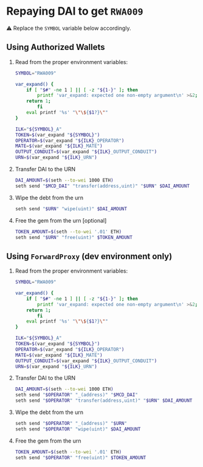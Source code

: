 # Repaying DAI to get `RWA009`

⚠️ Replace the `SYMBOL` variable below accordingly.

## Using Authorized Wallets

1. Read from the proper environment variables:

   ```bash
   SYMBOL="RWA009"
   ```

   ```bash
   var_expand() {
       if [ "$#" -ne 1 ] || [ -z "${1-}" ]; then
           printf 'var_expand: expected one non-empty argument\n' >&2;
       return 1;
           fi
       eval printf '%s' "\"\${$1?}\""
   }

   ILK="${SYMBOL}_A"
   TOKEN=$(var_expand "${SYMBOL}")
   OPERATOR=$(var_expand "${ILK}_OPERATOR")
   MATE=$(var_expand "${ILK}_MATE")
   OUTPUT_CONDUIT=$(var_expand "${ILK}_OUTPUT_CONDUIT")
   URN=$(var_expand "${ILK}_URN")
   ```

2. Transfer DAI to the URN

   ```bash
   DAI_AMOUNT=$(seth --to-wei 1000 ETH)
   seth send "$MCD_DAI" "transfer(address,uint)" "$URN" $DAI_AMOUNT
   ```

3. Wipe the debt from the urn

   ```bash
   seth send "$URN" "wipe(uint)" $DAI_AMOUNT
   ```

4. Free the gem from the urn [optional]

   ```bash
   TOKEN_AMOUNT=$(seth --to-wei '.01' ETH)
   seth send "$URN" "free(uint)" $TOKEN_AMOUNT
   ```

## Using `ForwardProxy` (dev environment only)

1. Read from the proper environment variables:

   ```bash
   SYMBOL="RWA009"
   ```

   ```bash
   var_expand() {
       if [ "$#" -ne 1 ] || [ -z "${1-}" ]; then
           printf 'var_expand: expected one non-empty argument\n' >&2;
       return 1;
           fi
       eval printf '%s' "\"\${$1?}\""
   }

   ILK="${SYMBOL}_A"
   TOKEN=$(var_expand "${SYMBOL}")
   OPERATOR=$(var_expand "${ILK}_OPERATOR")
   MATE=$(var_expand "${ILK}_MATE")
   OUTPUT_CONDUIT=$(var_expand "${ILK}_OUTPUT_CONDUIT")
   URN=$(var_expand "${ILK}_URN")
   ```

2. Transfer DAI to the URN

   ```bash
   DAI_AMOUNT=$(seth --to-wei 1000 ETH)
   seth send "$OPERATOR" "_(address)" "$MCD_DAI"
   seth send "$OPERATOR" "transfer(address,uint)" "$URN" $DAI_AMOUNT
   ```

3. Wipe the debt from the urn

   ```bash
   seth send "$OPERATOR" "_(address)" "$URN"
   seth send "$OPERATOR" "wipe(uint)" $DAI_AMOUNT
   ```

4. Free the gem from the urn

   ```bash
   TOKEN_AMOUNT=$(seth --to-wei '.01' ETH)
   seth send "$OPERATOR" "free(uint)" $TOKEN_AMOUNT
   ```

